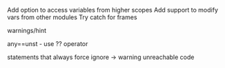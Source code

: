 Add option to access variables from higher scopes
Add support to modify vars from other modules
Try catch for frames


warnings/hint

any==unst - use ?? operator

statements that always force ignore -> warning unreachable code